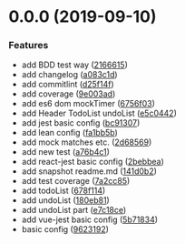 # 0.0.0 (2019-09-10)


### Features

* add BDD test way ([2166615](https://github.com/LbhFront-end/Egret-Project/commit/2166615))
* add changelog ([a083c1d](https://github.com/LbhFront-end/Egret-Project/commit/a083c1d))
* add commitlint ([d25f14f](https://github.com/LbhFront-end/Egret-Project/commit/d25f14f))
* add coverage ([9e003ad](https://github.com/LbhFront-end/Egret-Project/commit/9e003ad))
* add es6 dom mockTimer ([6756f03](https://github.com/LbhFront-end/Egret-Project/commit/6756f03))
* add Header TodoList undoList ([e5c0442](https://github.com/LbhFront-end/Egret-Project/commit/e5c0442))
* add jest basic config ([bc91307](https://github.com/LbhFront-end/Egret-Project/commit/bc91307))
* add lean config ([fa1bb5b](https://github.com/LbhFront-end/Egret-Project/commit/fa1bb5b))
* add mock matches etc. ([2d68569](https://github.com/LbhFront-end/Egret-Project/commit/2d68569))
* add new test ([a76b4c1](https://github.com/LbhFront-end/Egret-Project/commit/a76b4c1))
* add react-jest basic config ([2bebbea](https://github.com/LbhFront-end/Egret-Project/commit/2bebbea))
* add snapshot readme.md ([141d0b2](https://github.com/LbhFront-end/Egret-Project/commit/141d0b2))
* add test coverage ([7a2cc85](https://github.com/LbhFront-end/Egret-Project/commit/7a2cc85))
* add todoList ([678f114](https://github.com/LbhFront-end/Egret-Project/commit/678f114))
* add undoList ([180eb81](https://github.com/LbhFront-end/Egret-Project/commit/180eb81))
* add undoList part ([e7c18ce](https://github.com/LbhFront-end/Egret-Project/commit/e7c18ce))
* add vue-jest basic config ([5b71834](https://github.com/LbhFront-end/Egret-Project/commit/5b71834))
* basic config ([9623192](https://github.com/LbhFront-end/Egret-Project/commit/9623192))



